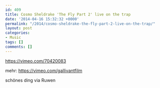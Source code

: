 ```yaml
---
id: 409
title: Cosmo Sheldrake 'The Fly Part 2' live on the trap
date: '2014-04-16 15:32:32 +0000'
permalink: "/2014/cosmo-sheldrake-the-fly-part-2-live-on-the-trap/"
layout: post
categories:
- Music
tags: []
comments: []
---
```

<https://vimeo.com/70420083>

mehr: <https://vimeo.com/gallivantfilm>

schönes ding via Ruwen